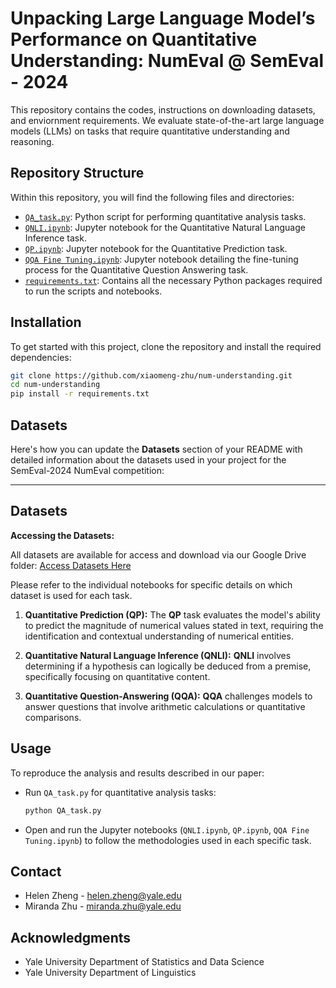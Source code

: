 # Unpacking Large Language Model’s Performance on Quantitative Understanding: NumEval @ SemEval - 2024

This repository contains the codes, instructions on downloading datasets, and enviornment requirements. We evaluate state-of-the-art large language models (LLMs) on tasks that require quantitative understanding and reasoning.

## Repository Structure

Within this repository, you will find the following files and directories:
  
  - [`QA_task.py`](https://github.com/xiaomeng-zhu/num-understanding/blob/main/QA_task.py): Python script for performing quantitative analysis tasks.
  - [`QNLI.ipynb`](https://github.com/xiaomeng-zhu/num-understanding/blob/main/QNLI.ipynb): Jupyter notebook for the Quantitative Natural Language Inference task.
  - [`QP.ipynb`](https://github.com/xiaomeng-zhu/num-understanding/blob/main/QP.ipynb): Jupyter notebook for the Quantitative Prediction task.
  - [`QQA Fine Tuning.ipynb`](https://github.com/xiaomeng-zhu/num-understanding/blob/main/QQA%20Fine%20Tuning.ipynb): Jupyter notebook detailing the fine-tuning process for the Quantitative Question Answering task.
  - [`requirements.txt`](https://github.com/xiaomeng-zhu/num-understanding/blob/main/requirements.txt): Contains all the necessary Python packages required to run the scripts and notebooks.

## Installation

To get started with this project, clone the repository and install the required dependencies:

```bash
git clone https://github.com/xiaomeng-zhu/num-understanding.git
cd num-understanding
pip install -r requirements.txt
```
## Datasets

Here's how you can update the **Datasets** section of your README with detailed information about the datasets used in your project for the SemEval-2024 NumEval competition:

---

## Datasets

**Accessing the Datasets:**

All datasets are available for access and download via our Google Drive folder:
[Access Datasets Here](https://drive.google.com/drive/folders/10uQI2BZrtzaUejtdqNU9Sp1h0H9zhLUE)

Please refer to the individual notebooks for specific details on which dataset is used for each task.

1. **Quantitative Prediction (QP):** The **QP** task evaluates the model's ability to predict the magnitude of numerical values stated in text, requiring the identification and contextual understanding of numerical entities.

2. **Quantitative Natural Language Inference (QNLI):** **QNLI** involves determining if a hypothesis can logically be deduced from a premise, specifically focusing on quantitative content.

3. **Quantitative Question-Answering (QQA):** **QQA** challenges models to answer questions that involve arithmetic calculations or quantitative comparisons.

## Usage

To reproduce the analysis and results described in our paper:

- Run `QA_task.py` for quantitative analysis tasks:
  ```bash
  python QA_task.py
  ```
- Open and run the Jupyter notebooks (`QNLI.ipynb`, `QP.ipynb`, `QQA Fine Tuning.ipynb`) to follow the methodologies used in each specific task.

## Contact

- Helen Zheng - helen.zheng@yale.edu
- Miranda Zhu - miranda.zhu@yale.edu

## Acknowledgments

- Yale University Department of Statistics and Data Science
- Yale University Department of Linguistics
